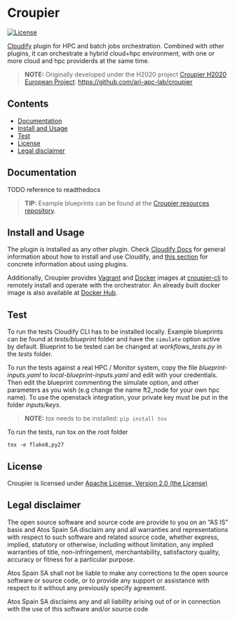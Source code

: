 # Croupier

[![License](https://img.shields.io/badge/License-Apache%202.0-blue.svg)](https://opensource.org/licenses/Apache-2.0)

[Cloudify](http://cloudify.co/) plugin for HPC and batch jobs orchestration. Combined with other plugins, it can orchestrate a hybrid cloud+hpc environment, with one or more cloud and hpc providerds at the same time.

> **NOTE:** Originally developed under the H2020 project [Croupier H2020 European Project](http://www.croupier.eu/): <https://github.com/ari-apc-lab/croupier>

## Contents

- [Documentation](#documentation)
- [Install and Usage](#install-and-usage)
- [Test](#test)
- [License](#license)
- [Legal disclaimer](#legal-disclaimer)

## Documentation

TODO reference to readthedocs

> **TIP:** Example blueprints can be found at the [Croupier resources repository](https://github.com/ari-apc-lab/croupier-resources).

## Install and Usage

The plugin is installed as any other plugin. Check [Cloudify Docs](http://docs.getcloudify.org/4.5.5/intro/what-is-cloudify) for general information about how to install and use Cloudify, and [this section](http://docs.getcloudify.org/4.1.0/plugins/using-plugins) for concrete information about using plugins.

Additionally, Croupier provides [Vagrant](https://www.vagrantup.com/) and [Docker](https://www.docker.com/) images at [croupier-cli](https://github.com/ari-apc-lab/croupier-cli) to remotely install and operate with the orchestrator. An already built docker image is also available at [Docker Hub](https://hub.docker.com/u/croupier/dashboard/).

## Test

To run the tests Cloudify CLI has to be installed locally. Example blueprints can be found at *tests/blueprint* folder and have the `simulate` option active by default. Blueprint to be tested can be changed at *workflows\_tests.py* in the *tests* folder.

To run the tests against a real HPC / Monitor system, copy the file *blueprint-inputs.yaml* to *local-blueprint-inputs.yaml* and edit with your credentials. Then edit the blueprint commenting the simulate option, and other parameters as you wish (e.g change the name ft2\_node for your own hpc name). To use the openstack integration, your private key must be put in the folder *inputs/keys*.

> **NOTE:** *tox* needs to be installed: `pip install tox`

To run the tests, run tox on the root folder

```shell
tox -e flake8,py27
```

## License

Croupier is licensed under [Apache License, Version 2.0 (the License)](./LICENSE)

## Legal disclaimer

The open source software and source code are provide to you on an “AS IS” basis and Atos Spain SA disclaim any and all warranties and representations with respect to such software and related source code, whether express, implied, statutory or otherwise, including without limitation, any implied warranties of title, non-infringement, merchantability, satisfactory quality, accuracy or fitness for a particular purpose.

Atos Spain SA shall not be liable to make any corrections to the open source software or source code, or to provide any support or assistance with respect to it without any previously specify agreement.

Atos Spain SA disclaims any and all liability arising out of or in connection with the use of this software and/or source code